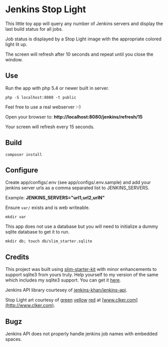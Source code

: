 # Jenkins Stop Light #

This little toy app will query any number of Jenkins servers and display the last build status for all jobs.

Job status is displayed by a Stop Light image with the appropriate colored light lit up.

The screen will refresh after 10 seconds and repeat until you close the window.

## Use ##

Run the app with php 5.4 or newer built in server.

```php -S localhost:8080 -t public```

Feel free to use a real webserver :-)

Open your browser to:
**http://localhost:8080/jenkins/refresh/15**

Your screen will refresh every 15 seconds.

## Build ##

```composer install```

## Configure ##

Create app/configs/.env (see app/configs/.env.sample) and add your jenkins server urls as a comma separated list to JENKINS_SERVERS.

Example:
**JENKINS_SERVERS="url1,url2,urlN"**

Ensure `var/` exists and is web writeable.

```mkdir var```

This app does not use a database but you will need to initialize a dummy sqlite database to get it to run.

```mkdir db; touch db/slim_starter.sqlite```

## Credits ##

This project was built using [slim-starter-kit](https://github.com/augusthur/slim-starter-kit) with minor enhancements to support sqlite3 from yours truly. Help yourself to my version of the same which includes my sqlite3 support. You can get it [here](https://github.com/stuheiss/slim-starter-kit).

Jenkins API library courtesey of [jenkins-khan/jenkins-api](https://github.com/jenkins-khan/jenkins-php-api.git).

Stop Light art courtesy of
[green](http://www.clker.com/cliparts/6/e/9/d/11949849761176136192traffic_light_green_dan__01.svg.med.png)
[yellow](http://www.clker.com/cliparts/8/1/7/4/11949849782053089133traffic_light_yellow_dan_01.svg.med.png)
[red](http://www.clker.com/cliparts/1/f/a/2/11949849771043985234traffic_light_red_dan_ge_01.svg.med.png) at [www.clker.com](http://www.clker.com).

## Bugz ##
Jenkins API does not properly handle jenkins job names with embedded spaces.
